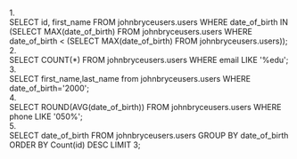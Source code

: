 <br>
1. <br> 
  SELECT id, first_name FROM johnbryceusers.users WHERE date_of_birth IN 
	  (SELECT MAX(date_of_birth) FROM johnbryceusers.users WHERE date_of_birth < 
 		  (SELECT MAX(date_of_birth) FROM johnbryceusers.users));
<br>		  
2. <br>
  SELECT COUNT(*) FROM johnbryceusers.users WHERE email LIKE '%edu';
<br>
3. <br>
  SELECT first_name,last_name from johnbryceusers.users WHERE date_of_birth='2000';
<br>  
4. <br>
  SELECT ROUND(AVG(date_of_birth)) FROM johnbryceusers.users WHERE phone LIKE '050%';
<br>  
5. <br>
  SELECT date_of_birth FROM johnbryceusers.users 
    GROUP BY date_of_birth 
    ORDER BY Count(id) 
    DESC LIMIT 3;
